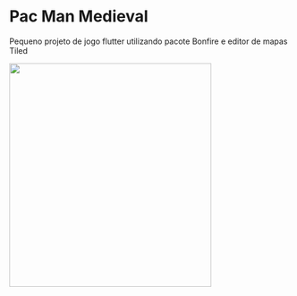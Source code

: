 # Pac Man Medieval

Pequeno projeto de jogo flutter utilizando pacote Bonfire e editor de mapas Tiled


<img src="https://user-images.githubusercontent.com/64796689/185298480-d8eadbd8-0542-413c-ba80-ccbc54ba01aa.png" width="361" height="400">
